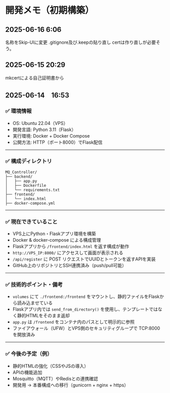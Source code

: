 # 開発メモ（初期構築）

## 2025-06-16 6:06
名称をSkip-UIに変更
.gitignore及び.keepの貼り直し
certは作り直しが必要そう。


## 2025-06-15 20:29

mkcertによる自己証明書から


## 2025-06-14　16:53

### ✅ 環境情報

- OS: Ubuntu 22.04（VPS）
- 開発言語: Python 3.11（Flask）
- 実行環境: Docker + Docker Compose
- 公開方法: HTTP（ポート8000）でFlask配信

---

### ✅ 構成ディレクトリ

```
MQ_Controller/
├── backend/
│   ├── app.py
│   ├── Dockerfile
│   └── requirements.txt
├── frontend/
│   └── index.html
├── docker-compose.yml
```

---

### ✅ 現在できていること

- VPS上にPython・Flaskアプリ環境を構築
- Docker & docker-compose による構成管理
- Flaskアプリから `/frontend/index.html` を返す構成が動作
- `http://VPS_IP:8000/` にアクセスして画面が表示される
- `/api/register` に POST リクエストでUUIDとトークンを返すAPIを実装
- GitHub上のリポジトリとSSH連携済み（push/pull可能）

---

### ✅ 技術的ポイント・備考

- `volumes` にて `./frontend:/frontend` をマウントし、静的ファイルをFlaskから読み込ませている
- Flaskアプリ内では `send_from_directory()` を使用し、テンプレートではなく静的HTMLをそのまま返却
- `app.py` は `/frontend` をコンテナ内のパスとして明示的に参照
- ファイアウォール（UFW）とVPS側のセキュリティグループで TCP:8000 を開放済み

---

### ✅ 今後の予定（例）

- 静的HTMLの強化（CSSやJSの導入）
- APIの機能追加
- Mosquitto（MQTT）やRedisとの連携確認
- 開発用 → 本番構成への移行（gunicorn + nginx + https）

